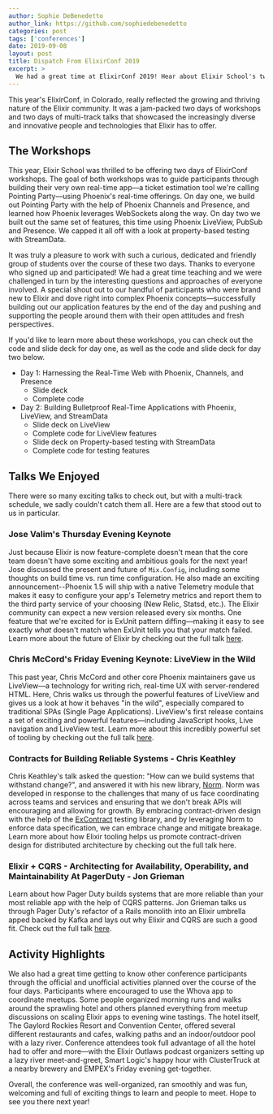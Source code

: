 ```yaml
---
author: Sophie DeBenedetto
author_link: https://github.com/sophiedebenedetto
categories: post
tags: ['conferences']
date: 2019-09-08
layout: post
title: Dispatch From ElixirConf 2019
excerpt: >
  We had a great time at ElixirConf 2019! Hear about Elixir School's two workshops, along with the highlight talks and activities that we enjoyed this year.
---
```


This year's ElixirConf, in Colorado, really reflected the growing and thriving nature of the Elixir community. It was a jam-packed two days of workshops and two days of multi-track talks that showcased the increasingly diverse and innovative people and technologies that Elixir has to offer.

## The Workshops

This year, Elixir School was thrilled to be offering two days of ElixirConf workshops. The goal of both workshops was to guide participants through building their very own real-time app––a ticket estimation tool we're calling Pointing Party––using Phoenix's real-time offerings. On day one, we build out Pointing Party with the help of Phoenix Channels and Presence, and learned how Phoenix leverages WebSockets along the way. On day two we built out the same set of features, this time using Phoenix LiveView, PubSub and Presence. We capped it all off with a look at property-based testing with StreamData.

It was truly a pleasure to work with such a curious, dedicated and friendly group of students over the course of these two days. Thanks to everyone who signed up and participated! We had a great time teaching and we were challenged in turn by the interesting questions and approaches of everyone involved. A special shout out to our handful of participants who were brand new to Elixir and dove right into complex Phoenix concepts––successfully building out our application features by the end of the day and pushing and supporting the people around them with their open attitudes and fresh perspectives.

If you'd like to learn more about these workshops, you can check out the code and slide deck for day one, as well as the code and slide deck for day two below.

* Day 1: Harnessing the Real-Time Web with Phoenix, Channels, and Presence
  * Slide deck
  * Complete code
* Day 2: Building Bulletproof Real-Time Applications with Phoenix, LiveView, and StreamData
  * Slide deck on LiveView
  * Complete code for LiveView features
  * Slide deck on Property-based testing with StreamData
  * Complete code for testing features


## Talks We Enjoyed

There were so many exciting talks to check out, but with a multi-track schedule, we sadly couldn't catch them all. Here are a few that stood out to us in particular.

### Jose Valim's Thursday Evening Keynote

Just because Elixir is now feature-complete doesn't mean that the core team doesn't have some exciting and ambitious goals for the next year! Jose discussed the present and future of `Mix.Config`, including some thoughts on build time vs. run time configuration. He also made an exciting announcement--Phoenix 1.5 will ship with a native Telemetry module that makes it easy to configure your app's Telemetry metrics and report them to the third party service of your choosing (New Relic, Statsd, etc.). The Elixir community can expect a new version released every six months. One feature that we're excited for is ExUnit pattern diffing––making it easy to see exactly *what* doesn't match when ExUnit tells you that your match failed. Learn more about the future of Elixir by checking out the full talk [here](https://www.youtube.com/watch?v=oUZC1s1N42Q).

### Chris McCord's Friday Evening Keynote: LiveView in the Wild

This past year, Chris McCord and other core Phoenix maintainers gave us LiveView––a technology for writing rich, real-time UX with server-rendered HTML. Here, Chris walks us through the powerful features of LiveView and gives us a look at how it behaves "in the wild", especially compared to traditional SPAs (Single Page Applications). LiveView's first release contains a set of exciting and powerful features––including JavaScript hooks, Live navigation and LiveView test. Learn more about this incredibly powerful set of tooling by checking out the full talk [here](https://www.youtube.com/watch?v=XhNv1ikZNLs).  

### Contracts for Building Reliable Systems - Chris Keathley

Chris Keathley's talk asked the question: "How can we build systems that withstand change?", and answered it with his new library, [Norm](https://github.com/keathley/norm). Norm was developed in response to the challenges that many of us face coordinating across teams and services and ensuring that we don't break APIs will encouraging and allowing for growth. By embracing contract-driven design with the help of the [ExContract](https://hexdocs.pm/ex_contract/readme.html) testing library, and by leveraging Norm to enforce data specification, we can embrace change and mitigate breakage. Learn more about how Elixir tooling helps us promote contract-driven design for distributed architecture by checking out the full talk here.

### Elixir + CQRS - Architecting for Availability, Operability, and Maintainability At PagerDuty - Jon Grieman

Learn about how Pager Duty builds systems that are more reliable than your most reliable app with the help of CQRS patterns. Jon Grieman talks us through Pager Duty's refactor of a Rails monolith into an Elixir umbrella apped backed by Kafka and lays out why Elixir and CQRS are such a good fit. Check out the full talk [here](https://www.youtube.com/watch?v=-d2NPc8cEnw).


## Activity Highlights

We also had a great time getting to know other conference participants through the official and unofficial activities planned over the course of the four days. Participants where encouraged to use the Whova app to coordinate meetups. Some people organized morning runs and walks around the sprawling hotel and others planned everything from meetup discussions on scaling Elixir apps to evening wine tastings. The hotel itself, The Gaylord Rockies Resort and Convention Center, offered several different restaurants and cafes, walking paths and an indoor/outdoor pool with a lazy river. Conference attendees took full advantage of all the hotel had to offer and more––with the Elixir Outlaws podcast organizers setting up a lazy river meet-and-greet, Smart Logic's happy hour with ClusterTruck at a nearby brewery and EMPEX's Friday evening get-together.

Overall, the conference was well-organized, ran smoothly and was fun, welcoming and full of exciting things to learn and people to meet. Hope to see you there next year! 
